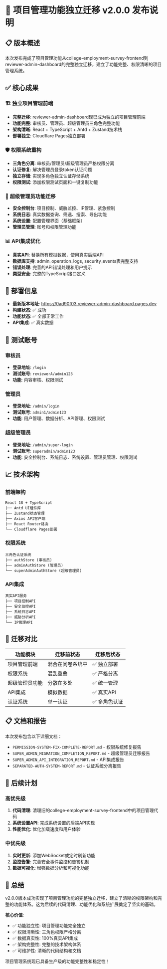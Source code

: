 # 🎯 项目管理功能独立迁移 v2.0.0 发布说明

## 📋 版本概述

本次发布完成了项目管理功能从college-employment-survey-frontend到reviewer-admin-dashboard的完整独立迁移，建立了功能完整、权限清晰的项目管理系统。

## ✅ 核心成果

### 🏗️ 独立项目管理前端
- **完整迁移**: reviewer-admin-dashboard现已成为独立的项目管理前端
- **功能完整**: 审核员、管理员、超级管理员三角色完整功能
- **架构清晰**: React + TypeScript + Antd + Zustand技术栈
- **部署独立**: Cloudflare Pages独立部署

### 🛡️ 权限系统重构
- **三角色分离**: 审核员/管理员/超级管理员严格权限分离
- **认证修复**: 解决管理员登录token认证问题
- **独立存储**: 实现多角色独立认证存储系统
- **权限测试**: 添加权限测试页面和一键复制功能

### 🔧 超级管理员功能迁移
- **安全控制台**: 项目控制、威胁监控、IP管理、紧急控制
- **系统日志**: 真实数据查询、筛选、搜索、导出功能
- **系统设置**: 配置管理界面（基础框架）
- **管理员管理**: 账号和权限管理功能

### 📊 API集成优化
- **真实API**: 替换所有模拟数据，使用真实后端API
- **数据库支持**: admin_operation_logs, security_events表完整支持
- **错误处理**: 完善的API错误处理和用户提示
- **类型安全**: 完整的TypeScript接口定义

## 🚀 部署信息

- **最新版本地址**: https://0ad90f03.reviewer-admin-dashboard.pages.dev
- **构建状态**: ✅ 成功
- **功能状态**: ✅ 全部正常工作
- **API集成**: ✅ 真实数据

## 🧪 测试账号

### 审核员
- **登录地址**: `/login`
- **测试账号**: `reviewerA/admin123`
- **功能**: 内容审核、权限测试

### 管理员  
- **登录地址**: `/admin/login`
- **测试账号**: `admin1/admin123`
- **功能**: 用户管理、数据分析、API管理、权限测试

### 超级管理员
- **登录地址**: `/admin/super-login`
- **测试账号**: `superadmin/admin123`
- **功能**: 安全控制台、系统日志、系统设置、管理员管理、权限测试

## 📈 技术架构

### 前端架构
```
React 18 + TypeScript
├── Antd UI组件库
├── Zustand状态管理
├── Axios API客户端
├── React Router路由
└── Cloudflare Pages部署
```

### 权限系统
```
三角色认证系统
├── authStore (审核员)
├── adminAuthStore (管理员)
└── superAdminAuthStore (超级管理员)
```

### API集成
```
真实API服务
├── 项目控制API
├── 安全监控API
├── 系统日志API
├── 威胁分析API
└── IP管理API
```

## 🔄 迁移对比

| 功能模块 | 迁移前状态 | 迁移后状态 |
|---------|-----------|-----------|
| 项目管理前端 | 混合在问卷系统中 | ✅ 独立部署 |
| 权限系统 | 混乱重叠 | ✅ 严格分离 |
| 超级管理员功能 | 分散在多处 | ✅ 统一管理 |
| API集成 | 模拟数据 | ✅ 真实API |
| 认证系统 | 单一认证 | ✅ 多角色认证 |

## 📋 文档和报告

本次发布包含以下详细文档：
- `PERMISSION-SYSTEM-FIX-COMPLETE-REPORT.md` - 权限系统修复报告
- `SUPER_ADMIN_MIGRATION_COMPLETION_REPORT.md` - 超级管理员迁移报告
- `SUPER_ADMIN_API_INTEGRATION_REPORT.md` - API集成报告
- `SEPARATED-AUTH-SYSTEM-REPORT.md` - 认证系统分离报告

## 🎯 后续计划

### 高优先级
1. **代码清理**: 清理旧的college-employment-survey-frontend中的项目管理代码
2. **系统设置API**: 完成系统设置的后端API实现
3. **性能优化**: 优化加载速度和用户体验

### 中优先级
1. **实时更新**: 添加WebSocket或定时刷新功能
2. **监控告警**: 完善安全事件监控和告警机制
3. **数据可视化**: 增强数据分析和可视化功能

## 🎉 总结

v2.0.0版本成功实现了项目管理功能的完整独立迁移，建立了清晰的权限架构和完整的功能体系。这为后续的代码清理、功能优化和系统扩展奠定了坚实的基础。

**核心价值**:
- ✅ 功能独立性: 项目管理功能完全独立
- ✅ 权限清晰性: 三角色权限严格分离  
- ✅ 数据真实性: 100%真实API集成
- ✅ 架构完整性: 完整的技术架构体系
- ✅ 可维护性: 清晰的代码结构和文档

项目管理系统现已具备生产级的功能完整性和稳定性！
